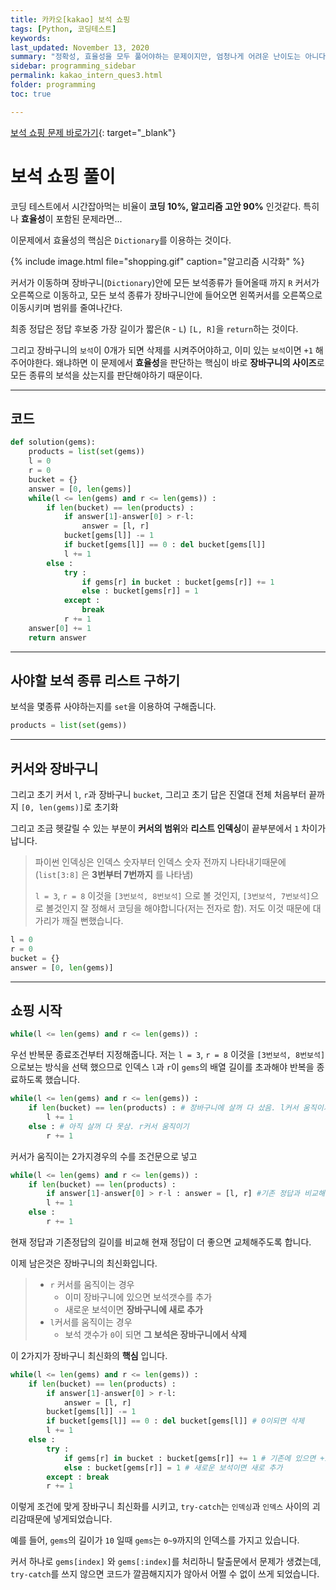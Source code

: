 ```yaml
---
title: 카카오[kakao] 보석 쇼핑
tags: [Python, 코딩테스트]
keywords:
last_updated: November 13, 2020
summary: "정확성, 효율성을 모두 풀어야하는 문제이지만, 엄청나게 어려운 난이도는 아니다. 커서 2개를 이용해 범위를 변경해가며 조건에 충족하는지 확인을 해주면 된다."
sidebar: programming_sidebar
permalink: kakao_intern_ques3.html
folder: programming
toc: true

---
```


[보석 쇼핑 문제 바로가기](https://programmers.co.kr/learn/courses/30/lessons/67258){: target="_blank"}

# 보석 쇼핑 풀이

코딩 테스트에서 시간잡아먹는 비율이  **코딩 10%, 알고리즘 고안 90%** 인것같다. 특히나 **효율성**이 포함된 문제라면...

이문제에서 효율성의 핵심은 `Dictionary`를 이용하는 것이다.

{% include image.html file="shopping.gif" caption="알고리즘 시각화" %}

 커서가 이동하며 장바구니(`Dictionary`)안에 모든 보석종류가 들어올때 까지 `R` 커서가 오른쪽으로 이동하고, 모든 보석 종류가 장바구니안에 들어오면 왼쪽커서를 오른쪽으로 이동시키며 범위를 줄여나간다.  

최종 정답은 정답 후보중 가장 길이가 짧은(`R` - `L`) `[L, R]`을 `return`하는 것이다.  

그리고 장바구니의 `보석`이 0개가 되면 삭제를 시켜주어야하고, 이미 있는 `보석`이면 `+1` 해주어야한다. 왜냐하면 이 문제에서 **효율성**을 판단하는 핵심이 바로 **장바구니의 사이즈**로 모든 종류의 보석을 샀는지를 판단해야하기 때문이다.

****

## 코드

```python
def solution(gems):
    products = list(set(gems))
    l = 0
    r = 0
    bucket = {}
    answer = [0, len(gems)]
    while(l <= len(gems) and r <= len(gems)) :
        if len(bucket) == len(products) :
            if answer[1]-answer[0] > r-l:
                answer = [l, r]
            bucket[gems[l]] -= 1
            if bucket[gems[l]] == 0 : del bucket[gems[l]]
            l += 1
        else :
            try :
                if gems[r] in bucket : bucket[gems[r]] += 1
                else : bucket[gems[r]] = 1
            except :
                break
            r += 1
    answer[0] += 1
    return answer
```

****

## 사야할 보석 종류 리스트 구하기

보석을 몇종류 사야하는지를 `set`을 이용하여 구해줍니다.

```python
products = list(set(gems))
```

****

## 커서와 장바구니

그리고 초기 커서 `l`, `r`과 장바구니 `bucket`, 그리고 초기 답은 진열대 전체 처음부터 끝까지 `[0, len(gems)]`로 초기화  

그리고 조금 헷갈릴 수 있는 부분이 **커서의 범위**와 **리스트 인덱싱**이 끝부분에서 `1` 차이가 납니다.

> 파이썬 인덱싱은 인덱스 숫자부터 인덱스 숫자 전까지 나타내기때문에(`list[3:8]` 은 **3번부터 7번까지** 를 나타냄)
>
> `l = 3`, `r = 8` 이것을 `[3번보석, 8번보석]` 으로 볼 것인지, `[3번보석, 7번보석]`으로 볼것인지 잘 정해서 코딩을 해야합니다(저는 전자로 함). 저도 이것 때문에 대가리가 깨질 뻔했습니다.

```python
l = 0
r = 0
bucket = {}
answer = [0, len(gems)]
```

****

## 쇼핑 시작

```python
while(l <= len(gems) and r <= len(gems)) :
```

우선 반복문 종료조건부터 지정해줍니다. 저는 `l = 3`, `r = 8` 이것을 `[3번보석, 8번보석]` 으로보는 방식을 선택 했으므로 인덱스 `l`과 `r`이 `gems`의 배열 길이를 초과해야 반복을 종료하도록 했습니다.

```python
while(l <= len(gems) and r <= len(gems)) :
    if len(bucket) == len(products) : # 장바구니에 살꺼 다 샀음. l커서 움직이기
        l += 1
    else : # 아직 살꺼 다 못삼. r커서 움직이기
        r += 1
```

커서가 움직이는 2가지경우의 수를 조건문으로 넣고

```python
while(l <= len(gems) and r <= len(gems)) :
    if len(bucket) == len(products) :
        if answer[1]-answer[0] > r-l : answer = [l, r] #기존 정답과 비교해 더좋으면 교체
        l += 1
    else :
        r += 1
```

현재 정답과 기존정답의 길이를 비교해 현재 정답이 더 좋으면 교체해주도록 합니다.  

이제 남은것은 장바구니의 최신화입니다.

> * `r` 커서를 움직이는 경우
>   * 이미 장바구니에 있으면 보석갯수를 추가
>   * 새로운 보석이면 **장바구니에 새로 추가**
> * `l`커서를 움직이는 경우
>   *  보석 갯수가 `0`이 되면 **그 보석은 장바구니에서 삭제**

이 2가지가 장바구니 최신화의 **핵심** 입니다.

```python
while(l <= len(gems) and r <= len(gems)) :
    if len(bucket) == len(products) :
        if answer[1]-answer[0] > r-l:
            answer = [l, r]
        bucket[gems[l]] -= 1
        if bucket[gems[l]] == 0 : del bucket[gems[l]] # 0이되면 삭제
        l += 1
    else :
        try :
            if gems[r] in bucket : bucket[gems[r]] += 1 # 기존에 있으면 +1
            else : bucket[gems[r]] = 1 # 새로운 보석이면 새로 추가
        except : break
        r += 1
```

이렇게 조건에 맞게 장바구니 최신화를 시키고, `try-catch`는 `인덱싱`과 `인덱스` 사이의 괴리감때문에 넣게되었습니다.  

예를 들어, `gems`의 길이가 `10` 일때 `gems`는 `0~9`까지의 인덱스를 가지고 있습니다.  

커서 하나로 `gems[index]` 와 `gems[:index]`를 처리하니 탈출문에서 문제가 생겼는데, `try-catch`를 쓰지 않으면 코드가 깔끔해지지가 않아서 어쩔 수 없이 쓰게 되었습니다.
